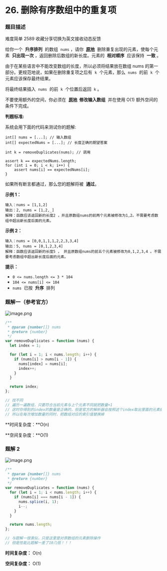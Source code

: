 # 26. 删除有序数组中的重复项

### 题目描述

难度简单 2589 收藏分享切换为英文接收动态反馈

给你一个  **升序排列**  的数组  `nums` ，请你  **[原地](http://baike.baidu.com/item/%E5%8E%9F%E5%9C%B0%E7%AE%97%E6%B3%95)**  删除重复出现的元素，使每个元素  **只出现一次** ，返回删除后数组的新长度。元素的  **相对顺序**  应该保持  **一致** 。

由于在某些语言中不能改变数组的长度，所以必须将结果放在数组 nums 的第一部分。更规范地说，如果在删除重复项之后有  `k`  个元素，那么  `nums`  的前  `k`  个元素应该保存最终结果。

将最终结果插入  `nums`  的前  `k`  个位置后返回  `k` 。

不要使用额外的空间，你必须在  **[原地](https://baike.baidu.com/item/%E5%8E%9F%E5%9C%B0%E7%AE%97%E6%B3%95)  修改输入数组**  并在使用 O(1) 额外空间的条件下完成。

**判题标准:**

系统会用下面的代码来测试你的题解:

```
int[] nums = [...]; // 输入数组
int[] expectedNums = [...]; // 长度正确的期望答案

int k = removeDuplicates(nums); // 调用

assert k == expectedNums.length;
for (int i = 0; i < k; i++) {
    assert nums[i] == expectedNums[i];
}
```

如果所有断言都通过，那么您的题解将被  **通过**。

**示例 1：**

```
输入：nums = [1,1,2]
输出：2, nums = [1,2,_]
解释：函数应该返回新的长度2 ，并且原数组nums的前两个元素被修改为1,2。不需要考虑数组中超出新长度后面的元素。

```

**示例 2：**

```
输入：nums = [0,0,1,1,1,2,2,3,3,4]
输出：5, nums = [0,1,2,3,4]
解释：函数应该返回新的长度5 ， 并且原数组nums的前五个元素被修改为0,1,2,3,4 。不需要考虑数组中超出新长度后面的元素。

```

**提示：**

- `0 <= nums.length <= 3 * 104`
- `104 <= nums[i] <= 104`
- `nums`  已按  **升序**  排列

### 题解一（参考官方）

![image.png](https://s2.loli.net/2022/04/19/DCyLtcIdMTjrbeV.png)

```jsx
/**
 * @param {number[]} nums
 * @return {number}
 */
var removeDuplicates = function (nums) {
  let index = 1;

  for (let i = 1; i < nums.length; i++) {
    if (nums[i] > nums[i - 1]) {
      nums[index] = nums[i];
      index++;
    }
  }

  return index;
};

// 找不同
// 遍历一遍数组，只要符合当前元素与上个元素不同就把数量+1
// 这时你得到的index的数量是正确的，但是官方的解析器会按照这个index取出里面的元素做比对
// 所以在每次增加数量的同时，把数组对应的索引值替换掉
```

**时间复杂度：**O(n)

**空间复杂度：**O(1)

### 题解 2

![image.png](https://s2.loli.net/2022/04/19/jAISFmUZP2EsuBQ.png)

```jsx
/**
 * @param {number[]} nums
 * @return {number}
 */
var removeDuplicates = function (nums) {
  for (let i = 1; i < nums.length; i++) {
    if (nums[i] === nums[i - 1]) {
      nums.splice(i, 1);
      i--;
    }
  }

  return nums.length;
};

// 与题解一很类似，只是这里是对原数组的元素删除操作
// 但是性能比题解一差了10几倍！！！
```

**时间复杂度：** O(n)

**空间复杂度：** O(1)
